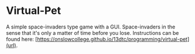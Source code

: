 # Virtual-Pet
A simple space-invaders type game with a GUI. Space-invaders in the sense that it's only a matter of time before you lose. Instructions can be found here: [https://onslowcollege.github.io/13dtc/programming/virtual-pet](url).
